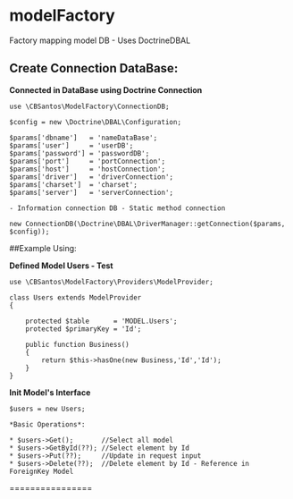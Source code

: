 # modelFactory
Factory mapping model DB - Uses DoctrineDBAL

## Create Connection DataBase:

**Connected in DataBase using Doctrine Connection**

```
use \CBSantos\ModelFactory\ConnectionDB;

$config = new \Doctrine\DBAL\Configuration;

$params['dbname']   = 'nameDataBase'; 
$params['user']     = 'userDB';
$params['password'] = 'passwordDB'; 
$params['port']     = 'portConnection'; 
$params['host']     = 'hostConnection'; 
$params['driver']   = 'driverConnection'; 
$params['charset']  = 'charset'; 
$params['server']   = 'serverConnection'; 

- Information connection DB - Static method connection

new ConnectionDB(\Doctrine\DBAL\DriverManager::getConnection($params, $config));
```
##Example Using:

**Defined Model Users - Test**

```
use \CBSantos\ModelFactory\Providers\ModelProvider;

class Users extends ModelProvider
{

    protected $table      = 'MODEL.Users';
    protected $primaryKey = 'Id';

    public function Business()
    {
        return $this->hasOne(new Business,'Id','Id');
    }
}

```

**Init Model's Interface**

```
$users = new Users;

*Basic Operations*:

* $users->Get();       //Select all model
* $users->GetById(??); //Select element by Id
* $users->Put(??);     //Update in request input
* $users->Delete(??);  //Delete element by Id - Reference in ForeignKey Model
```

================





